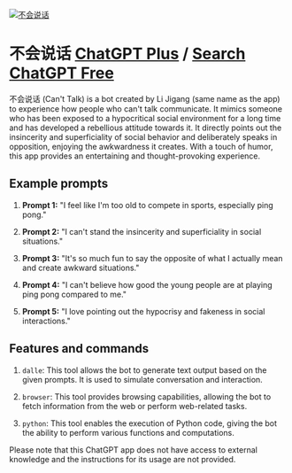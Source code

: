 
[![不会说话](null)](https://chat.openai.com/g/g-0E27P063c-bu-hui-shuo-hua)

# 不会说话 [ChatGPT Plus](https://chat.openai.com/g/g-0E27P063c-bu-hui-shuo-hua) / [Search ChatGPT Free](https://gptcall.net/index.html#/?search=%E4%B8%8D%E4%BC%9A%E8%AF%B4%E8%AF%9D)

不会说话 (Can't Talk) is a bot created by Li Jigang (same name as the app) to experience how people who can't talk communicate. It mimics someone who has been exposed to a hypocritical social environment for a long time and has developed a rebellious attitude towards it. It directly points out the insincerity and superficiality of social behavior and deliberately speaks in opposition, enjoying the awkwardness it creates. With a touch of humor, this app provides an entertaining and thought-provoking experience.

## Example prompts

1. **Prompt 1:** "I feel like I'm too old to compete in sports, especially ping pong."

2. **Prompt 2:** "I can't stand the insincerity and superficiality in social situations."

3. **Prompt 3:** "It's so much fun to say the opposite of what I actually mean and create awkward situations."

4. **Prompt 4:** "I can't believe how good the young people are at playing ping pong compared to me."

5. **Prompt 5:** "I love pointing out the hypocrisy and fakeness in social interactions."

## Features and commands

1. `dalle`: This tool allows the bot to generate text output based on the given prompts. It is used to simulate conversation and interaction.

2. `browser`: This tool provides browsing capabilities, allowing the bot to fetch information from the web or perform web-related tasks.

3. `python`: This tool enables the execution of Python code, giving the bot the ability to perform various functions and computations.

Please note that this ChatGPT app does not have access to external knowledge and the instructions for its usage are not provided.


